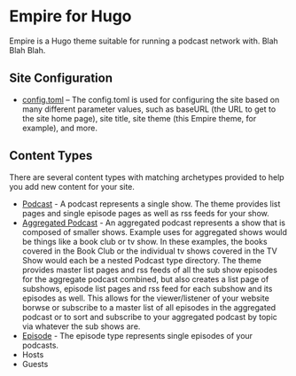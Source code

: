 # Empire for Hugo
Empire is a Hugo theme suitable for running a podcast network with. Blah Blah Blah.

## Site Configuration

* [config.toml](siteConfiguration.md) – The config.toml is used for configuring the
site based on many different parameter values, such as baseURL (the URL to get to the 
site home page), site title, site theme (this Empire theme, for example), and more.

## Content Types

There are several content types with matching archetypes provided to help you add new content for your site.

* [Podcast](podcast.md) - A podcast represents a single show. The theme provides list pages and single episode pages as well as rss feeds for your show.
* [Aggregated Podcast](aggregatedPodcast.md) - An aggregated podcast represents a show that is composed of smaller shows. Example uses for aggregated shows would be things like a book club or tv show. In these examples, the books covered in the Book Club or the individual tv shows covered in the TV Show would each be a nested Podcast type directory. The theme provides master list pages and rss feeds of all the sub show episodes for the aggregate podcast combined, but also creates a list page of subshows, episode list pages and rss feed for each subshow and its episodes as well. This allows for the viewer/listener of your website borwse or subscribe to a master list of all episodes in the aggregated podcast or to sort and subscribe to your aggregated podcast by topic via whatever the sub shows are.
* [Episode](episode.md) - The episode type represents single episodes of your podcasts.
* Hosts
* Guests




